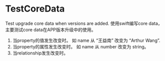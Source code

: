 # TestCoreData
Test upgrade core data when versions are added.
使用swift编写core data，主要测试core data在APP版本升级中的使用。
1. 当property的值发生改变时。 如 name 从 “王益南” 改变为 “Arthur Wang”.
2. 当property的属性发生改变时。 如 name 从 number 改变为 string。
3. 当relationship发生改变时。
